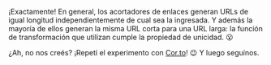¡Exactamente! En general, los acortadores de enlaces generan URLs de igual longitud independientemente de cual sea la ingresada. Y además la mayoría de ellos generan la misma URL corta para una URL larga: la función de transformación que utilizan cumple la propiedad de unicidad. :open_mouth:

¿Ah, no nos creés? ¡Repetí el experimento con [Cor.to](http://cor.to)! :wink:  Y luego seguínos. 